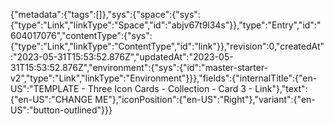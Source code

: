 {"metadata":{"tags":[]},"sys":{"space":{"sys":{"type":"Link","linkType":"Space","id":"abjv67t9l34s"}},"type":"Entry","id":"604017076","contentType":{"sys":{"type":"Link","linkType":"ContentType","id":"link"}},"revision":0,"createdAt":"2023-05-31T15:53:52.876Z","updatedAt":"2023-05-31T15:53:52.876Z","environment":{"sys":{"id":"master-starter-v2","type":"Link","linkType":"Environment"}}},"fields":{"internalTitle":{"en-US":"TEMPLATE - Three Icon Cards - Collection - Card 3 - Link"},"text":{"en-US":"CHANGE ME"},"iconPosition":{"en-US":"Right"},"variant":{"en-US":"button-outlined"}}}